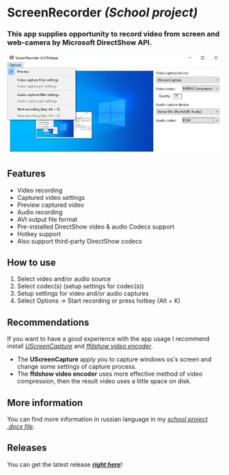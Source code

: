 # **ScreenRecorder** *(School project)* #

[](![](https://img.shields.io/badge/DirectShow%20API-C++-blue))  [](![](https://img.shields.io/badge/Developer-poJLikno-green))

### This app supplies opportunity to record video from screen and web-camera by Microsoft DirectShow API. ###

![photo](/readme_src/app_photo.jpg)

## Features ##
* Video recording
* Captured video settings
* Preview captured video 
* Audio recording
* AVI output file format
* Pre-installed DirectShow video & audio Codecs support
* Hotkey support
* Also support third-party DirectShow codecs

## How to use ##
1. Select video and/or audio source
2. Select codec(s) (setup settings for codec(s))
3. Setup settings for video and/or audio captures
4. Select Options -> Start recording or press hotkey (Alt + K)

## Recommendations ##
If you want to have a good experience with the app usage I recommend install *[UScreenCapture](https://www.videohelp.com/software/UScreenCapture)* and *[ffdshow video encoder](https://sourceforge.net/projects/ffdshow-tryout/)*.
* The **UScreenCapture** apply you to capture windows os's screen and change some settings of capture process.
* The **ffdshow video encoder** uses more effective method of video compression, then the result video uses a little space on disk.

## More information ##
You can find more information in russian language in my *[school project .docx file](https://docs.google.com/document/d/1Ea2kUurAYHcAV1z9SGlqC5g4yYRGF-RuPgF1ag2xtOQ/edit?usp=drive_link)*.

## Releases ##
You can get the latest release ***[right here](https://github.com/poJLikno/ScreenRecorder/releases)***!
